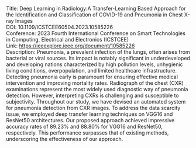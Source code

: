 Title: Deep Learning in Radiology:A Transfer-Learning Based Approach for the Identification and Classification of COVID-19 and Pneumonia in Chest X-ray Images \
DOI: 10.1109/ICSTCEE60504.2023.10585226 \
Conference: 2023 Fourth International Conference on Smart Technologies in Computing, Electrical and Electronics (ICSTCEE) \
Link: https://ieeexplore.ieee.org/document/10585226 \
Description: Pneumonia, a prevalent infection of the lungs, often arises from bacterial or viral sources. Its impact is notably significant in underdeveloped and developing nations characterized by high pollution levels, unhygienic living conditions, overpopulation, and limited healthcare infrastructure. Detecting pneumonia early is paramount for ensuring effective medical intervention and improving mortality rates. Radiograph of the chest (CXR) examinations represent the most widely used diagnostic way of pneumonia detection. However, interpreting CXRs is challenging and susceptible to subjectivity. Throughout our study, we have devised an automated system for pneumonia detection from CXR images. To address the data scarcity issue, we employed deep transfer learning techniques on VGG16 and ResNet50 architectures. Our proposed approach achieved impressive accuracy rates of 89.23% and 88.80% for VGG16 and ResNet50, respectively. This performance surpasses that of existing methods, underscoring the effectiveness of our approach.
